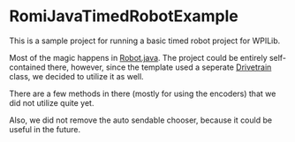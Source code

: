 # RomiJavaTimedRobotExample
This is a sample project for running a basic timed robot project for WPILib.

Most of the magic happens in [Robot.java](src/main/Java/frc/robot/Robot.java). 
The project could be entirely self-contained there, however, since the template used a seperate [Drivetrain](src/main/Java/frc/robot/RomiDrivetrain.java) class, we decided to utilize it as well.

There are a few methods in there (mostly for using the encoders) that we did not utilize quite yet.

Also, we did not remove the auto sendable chooser, because it could be useful in the future.
